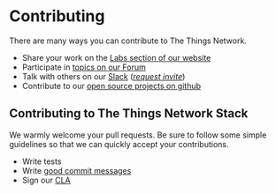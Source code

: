 # Contributing

There are many ways you can contribute to The Things Network.

- Share your work on the [Labs section of our website](https://www.thethingsnetwork.org/labs/)
- Participate in [topics on our Forum](https://thethingsnetwork.org/forum/)
- Talk with others on our [Slack](https://thethingsnetwork.slack.com/) ([_request invite_](https://account.thethingsnetwork.org))
- Contribute to our [open source projects on github](https://github.com/TheThingsNetwork)

## Contributing to The Things Network Stack

We warmly welcome your pull requests. Be sure to follow some simple guidelines so that we can quickly accept your contributions.

- Write tests
- Write [good commit messages](https://chris.beams.io/posts/git-commit/)
- Sign our [CLA](https://cla-assistant.io/TheThingsNetwork/ttn)
